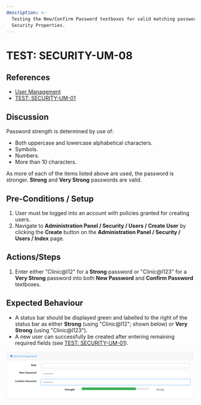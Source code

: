 ```yaml
---
description: >-
  Testing the New/Confirm Password textboxes for valid matching passwords from
  Security Properties.
---
```


# TEST: SECURITY-UM-08

## References

* [User Management](../../../../../operations/security-administration/user-management.md)
* [TEST: SECURITY-UM-01](test-security-um-01.md)

## Discussion

Password strength is determined by use of:

* Both uppercase and lowercase alphabetical characters.
* Symbols.
* Numbers.
* More than 10 characters.

As more of each of the items listed above are used, the password is stronger. **Strong** and **Very Strong** passwords are valid.

## Pre-Conditions / Setup

1. User must be logged into an account with policies granted for creating users.
2. Navigate to **Administration Panel / Security / Users / Create User** by clicking the **Create** button on the **Administration Panel / Security / Users / Index** page.

## Actions/Steps

1. Enter either "Clinic@l12" for a **Strong** password or "Clinic@l123" for a **Very Strong** password into both **New Password** and **Confirm Password** textboxes.

## Expected Behaviour

* A status bar should be displayed green and labelled to the right of the status bar as either **Strong** \(using "Clinic@l12"; shown below\) or **Very Strong** \(using "Clinic@l123"\).
* A new user can successfully be created after entering remaining required fields \(see [TEST: SECURITY-UM-01](test-security-um-01.md)\).

![](../../../../../../.gitbook/assets/image%20%28231%29.png)

